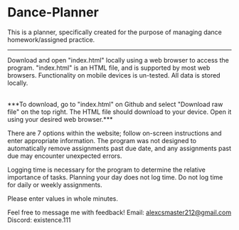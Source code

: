 # Dance-Planner

This is a planner, specifically created for the purpose of managing dance homework/assigned practice.

-----------------------------------------------------------------------------------------------------

Download and open "index.html" locally using a web browser to access the program. "index.html" is an
HTML file, and is supported by most web browsers. Functionality on mobile devices is un-tested. All 
data is stored locally.

<br/>
***To download, go to "index.html" on Github and select "Download raw file" on the top right. The HTML 
file should download to your device. Open it using your desired web browser.***
<br/>

There are 7 options within the website; follow on-screen instructions and enter appropriate 
information. The program was not designed to automatically remove assignments past due date, and 
any assignments past due may encounter unexpected errors. 

Logging time is necessary for the program to determine the relative importance of tasks. Planning 
your day does not log time. Do not log time for daily or weekly assignments. 

Please enter values in whole minutes. 


Feel free to message me with feedback!
Email:   alexcsmaster212@gmail.com
Discord: existence.111

